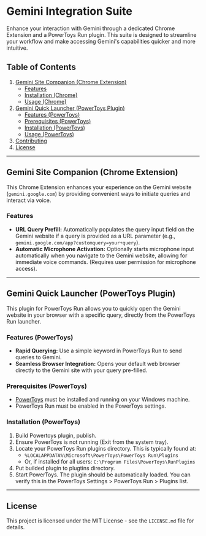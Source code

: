 # Gemini Integration Suite

Enhance your interaction with Gemini through a dedicated Chrome Extension and a PowerToys Run plugin. This suite is designed to streamline your workflow and make accessing Gemini's capabilities quicker and more intuitive.

## Table of Contents

1.  [Gemini Site Companion (Chrome Extension)](#gemini-site-companion-chrome-extension)
    * [Features](#features-chrome)
    * [Installation (Chrome)](#installation-chrome)
    * [Usage (Chrome)](#usage-chrome)
2.  [Gemini Quick Launcher (PowerToys Plugin)](#gemini-quick-launcher-powertoys-plugin)
    * [Features (PowerToys)](#features-powertoys)
    * [Prerequisites (PowerToys)](#prerequisites-powertoys)
    * [Installation (PowerToys)](#installation-powertoys)
    * [Usage (PowerToys)](#usage-powertoys)
3.  [Contributing](#contributing)
4.  [License](#license)

---

## Gemini Site Companion (Chrome Extension)

This Chrome Extension enhances your experience on the Gemini website (`gemini.google.com`) by providing convenient ways to initiate queries and interact via voice.

<a name="features-chrome"></a>
### Features
* **URL Query Prefill:** Automatically populates the query input field on the Gemini website if a query is provided as a URL parameter (e.g., `gemini.google.com/app?customquery=your+query`).
* **Automatic Microphone Activation:** Optionally starts microphone input automatically when you navigate to the Gemini website, allowing for immediate voice commands. (Requires user permission for microphone access).

---

## Gemini Quick Launcher (PowerToys Plugin)

This plugin for PowerToys Run allows you to quickly open the Gemini website in your browser with a specific query, directly from the PowerToys Run launcher.

<a name="features-powertoys"></a>
### Features (PowerToys)
* **Rapid Querying:** Use a simple keyword in PowerToys Run to send queries to Gemini.
* **Seamless Browser Integration:** Opens your default web browser directly to the Gemini site with your query pre-filled.

<a name="prerequisites-powertoys"></a>
### Prerequisites (PowerToys)
* [PowerToys](https://aka.ms/PowerToys) must be installed and running on your Windows machine.
* PowerToys Run must be enabled in the PowerToys settings.

<a name="installation-powertoys"></a>
### Installation (PowerToys)
1.  Build Powertoys plugin, publish.
2.  Ensure PowerToys is not running (Exit from the system tray).
3.  Locate your PowerToys Run plugins directory. This is typically found at:
    * `%LOCALAPPDATA%\Microsoft\PowerToys\PowerToys Run\Plugins`
    * Or, if installed for all users: `C:\Program Files\PowerToys\RunPlugins`
4.  Put builded plugin to plugtins directory.
5.  Start PowerToys. The plugin should be automatically loaded. You can verify this in the PowerToys Settings > PowerToys Run > Plugins list.
---

## License

This project is licensed under the MIT License - see the `LICENSE.md` file for details.
